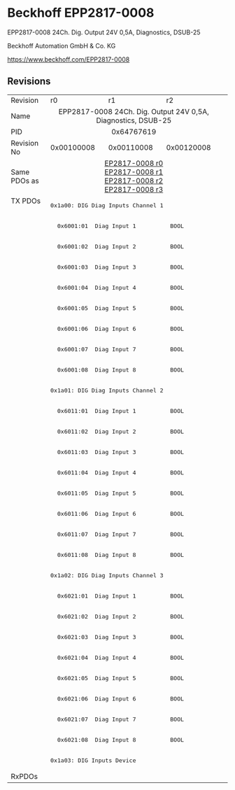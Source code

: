 # Beckhoff EPP2817-0008

EPP2817-0008 24Ch. Dig. Output 24V 0,5A, Diagnostics, DSUB-25

Beckhoff Automation GmbH & Co. KG

https://www.beckhoff.com/EPP2817-0008

## Revisions
<table>
<tr >
<td>Revision</td>
<td>r0</td>
<td>r1</td>
<td>r2</td>
</tr>
<tr >
<td>Name</td>
<td colspan=3 align="center">EPP2817-0008 24Ch. Dig. Output 24V 0,5A, Diagnostics, DSUB-25</td>
</tr>
<tr >
<td>PID</td>
<td colspan=3 align="center">0x64767619</td>
</tr>
<tr >
<td>Revision No</td>
<td>0x00100008</td>
<td>0x00110008</td>
<td>0x00120008</td>
</tr>
<tr >
<td>Same PDOs as</td>
<td colspan=3 align="center"><a href="EP2817-0008">EP2817-0008 r0</a><br/><a href="EP2817-0008">EP2817-0008 r1</a><br/><a href="EP2817-0008">EP2817-0008 r2</a><br/><a href="EP2817-0008">EP2817-0008 r3</a></td>
</tr>
<tr class="txpdo">
<td rowspan=28 valign=top>TX PDOs</td>
<td colspan=3 align="left"><pre>0x1a00: DIG Diag Inputs Channel 1</pre></td>
<td></td>
</tr>
<tr class="txpdo">
<td colspan=3 align="left"><pre>  0x6001:01  Diag Input 1          BOOL</pre></td>
</tr>
<tr class="txpdo">
<td colspan=3 align="left"><pre>  0x6001:02  Diag Input 2          BOOL</pre></td>
</tr>
<tr class="txpdo">
<td colspan=3 align="left"><pre>  0x6001:03  Diag Input 3          BOOL</pre></td>
</tr>
<tr class="txpdo">
<td colspan=3 align="left"><pre>  0x6001:04  Diag Input 4          BOOL</pre></td>
</tr>
<tr class="txpdo">
<td colspan=3 align="left"><pre>  0x6001:05  Diag Input 5          BOOL</pre></td>
</tr>
<tr class="txpdo">
<td colspan=3 align="left"><pre>  0x6001:06  Diag Input 6          BOOL</pre></td>
</tr>
<tr class="txpdo">
<td colspan=3 align="left"><pre>  0x6001:07  Diag Input 7          BOOL</pre></td>
</tr>
<tr class="txpdo">
<td colspan=3 align="left"><pre>  0x6001:08  Diag Input 8          BOOL</pre></td>
</tr>
<tr class="txpdo">
<td colspan=3 align="left"><pre>0x1a01: DIG Diag Inputs Channel 2</pre></td>
</tr>
<tr class="txpdo">
<td colspan=3 align="left"><pre>  0x6011:01  Diag Input 1          BOOL</pre></td>
</tr>
<tr class="txpdo">
<td colspan=3 align="left"><pre>  0x6011:02  Diag Input 2          BOOL</pre></td>
</tr>
<tr class="txpdo">
<td colspan=3 align="left"><pre>  0x6011:03  Diag Input 3          BOOL</pre></td>
</tr>
<tr class="txpdo">
<td colspan=3 align="left"><pre>  0x6011:04  Diag Input 4          BOOL</pre></td>
</tr>
<tr class="txpdo">
<td colspan=3 align="left"><pre>  0x6011:05  Diag Input 5          BOOL</pre></td>
</tr>
<tr class="txpdo">
<td colspan=3 align="left"><pre>  0x6011:06  Diag Input 6          BOOL</pre></td>
</tr>
<tr class="txpdo">
<td colspan=3 align="left"><pre>  0x6011:07  Diag Input 7          BOOL</pre></td>
</tr>
<tr class="txpdo">
<td colspan=3 align="left"><pre>  0x6011:08  Diag Input 8          BOOL</pre></td>
</tr>
<tr class="txpdo">
<td colspan=3 align="left"><pre>0x1a02: DIG Diag Inputs Channel 3</pre></td>
</tr>
<tr class="txpdo">
<td colspan=3 align="left"><pre>  0x6021:01  Diag Input 1          BOOL</pre></td>
</tr>
<tr class="txpdo">
<td colspan=3 align="left"><pre>  0x6021:02  Diag Input 2          BOOL</pre></td>
</tr>
<tr class="txpdo">
<td colspan=3 align="left"><pre>  0x6021:03  Diag Input 3          BOOL</pre></td>
</tr>
<tr class="txpdo">
<td colspan=3 align="left"><pre>  0x6021:04  Diag Input 4          BOOL</pre></td>
</tr>
<tr class="txpdo">
<td colspan=3 align="left"><pre>  0x6021:05  Diag Input 5          BOOL</pre></td>
</tr>
<tr class="txpdo">
<td colspan=3 align="left"><pre>  0x6021:06  Diag Input 6          BOOL</pre></td>
</tr>
<tr class="txpdo">
<td colspan=3 align="left"><pre>  0x6021:07  Diag Input 7          BOOL</pre></td>
</tr>
<tr class="txpdo">
<td colspan=3 align="left"><pre>  0x6021:08  Diag Input 8          BOOL</pre></td>
</tr>
<tr class="txpdo">
<td colspan=3 align="left"><pre>0x1a03: DIG Inputs Device</pre></td>
</tr>
<tr >
<td>RxPDOs</td>
<td colspan=3 align="left"></td>
</tr>
</table>
